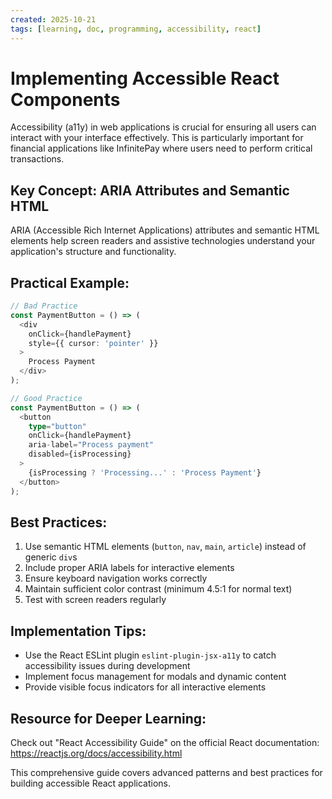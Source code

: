 ```yaml
---
created: 2025-10-21
tags: [learning, doc, programming, accessibility, react]
---
```


# Implementing Accessible React Components

Accessibility (a11y) in web applications is crucial for ensuring all users can interact with your interface effectively. This is particularly important for financial applications like InfinitePay where users need to perform critical transactions.

## Key Concept: ARIA Attributes and Semantic HTML

ARIA (Accessible Rich Internet Applications) attributes and semantic HTML elements help screen readers and assistive technologies understand your application's structure and functionality.

## Practical Example:

```typescript
// Bad Practice
const PaymentButton = () => (
  <div 
    onClick={handlePayment}
    style={{ cursor: 'pointer' }}
  >
    Process Payment
  </div>
);

// Good Practice
const PaymentButton = () => (
  <button
    type="button"
    onClick={handlePayment}
    aria-label="Process payment"
    disabled={isProcessing}
  >
    {isProcessing ? 'Processing...' : 'Process Payment'}
  </button>
);
```

## Best Practices:

1. Use semantic HTML elements (`button`, `nav`, `main`, `article`) instead of generic `div`s
2. Include proper ARIA labels for interactive elements
3. Ensure keyboard navigation works correctly
4. Maintain sufficient color contrast (minimum 4.5:1 for normal text)
5. Test with screen readers regularly

## Implementation Tips:

- Use the React ESLint plugin `eslint-plugin-jsx-a11y` to catch accessibility issues during development
- Implement focus management for modals and dynamic content
- Provide visible focus indicators for all interactive elements

## Resource for Deeper Learning:

Check out "React Accessibility Guide" on the official React documentation:
https://reactjs.org/docs/accessibility.html

This comprehensive guide covers advanced patterns and best practices for building accessible React applications.
